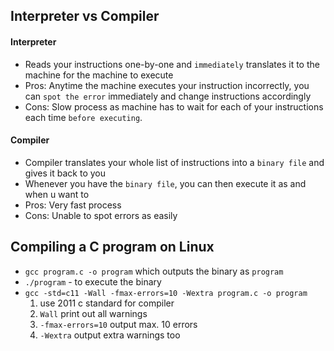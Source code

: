 ## Interpreter vs Compiler

#### Interpreter
* Reads your instructions one-by-one and `immediately` translates it to the machine for the machine to execute
* Pros: Anytime the machine executes your instruction incorrectly, you can `spot the error` immediately and change instructions accordingly
* Cons: Slow process as machine has to wait for each of your instructions each time `before executing`.

#### Compiler 
* Compiler translates your whole list of instructions into a `binary file` and gives it back to you
* Whenever you have the `binary file`, you can then execute it as and when u want to
* Pros: Very fast process
* Cons: Unable to spot errors as easily


## Compiling a C program on Linux
* `gcc program.c -o program` which outputs the binary as `program`
* `./program` - to execute the binary
* `gcc -std=c11 -Wall -fmax-errors=10 -Wextra program.c -o program`
    1. use 2011 c standard for compiler
    2. `Wall` print out all warnings
    3. `-fmax-errors=10` output max. 10 errors 
    4. `-Wextra` output extra warnings too